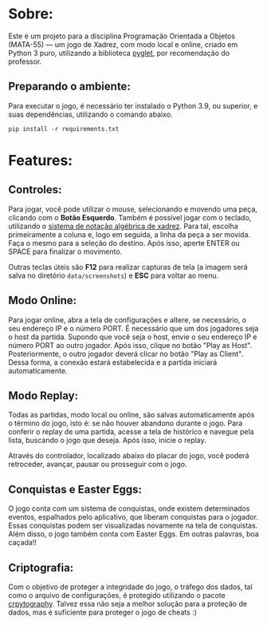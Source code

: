 # Sobre:
Este é um projeto para a disciplina Programação Orientada a Objetos (MATA-55) — um jogo de Xadrez, com modo local e online, criado em Python 3 puro, 
utilizando a biblioteca [pyglet](https://pyglet.org/), por recomendação do professor.

## Preparando o ambiente:
Para executar o jogo, é necessário ter instalado o Python 3.9, ou superior, e suas dependências, utilizando o comando abaixo.
```
pip install -r requirements.txt
```
# Features:

## Controles:
Para jogar, você pode utilizar o mouse, selecionando e movendo uma peça, clicando com o **Botão Esquerdo**. Também é possível jogar com o teclado, 
utilizando o [sistema de notação algébrica de xadrez](https://pt.wikipedia.org/wiki/Nota%C3%A7%C3%A3o_alg%C3%A9brica_de_xadrez). Para tal, escolha 
primeiramente a coluna e, logo em seguida, a linha da peça a ser movida. Faça o mesmo para a seleção do destino. Após isso, aperte ENTER ou SPACE
para finalizar o movimento.

Outras teclas úteis são **F12** para realizar capturas de tela (a imagem será salva no diretório `data/screenshots`) e **ESC** para voltar ao menu.

## Modo Online:
Para jogar online, abra a tela de configurações e altere, se necessário, o seu endereço IP e o número PORT. É necessário que um dos jogadores seja 
o host da partida. Supondo que você seja o host, envie o seu endereço IP e número PORT ao outro jogador. Após isso, clique no botão "Play as Host". 
Posteriormente, o outro jogador deverá clicar no botão "Play as Client". Dessa forma, a conexão estará estabelecida e a partida iniciará automaticamente.

## Modo Replay:
Todas as partidas, modo local ou online, são salvas automaticamente após o término do jogo, isto é: se não houver abandono durante o jogo. Para conferir 
o replay de uma partida, acesse a tela de histórico e navegue pela lista, buscando o jogo que deseja. Após isso, inicie o replay.

Através do controlador, localizado abaixo do placar do jogo, você poderá retroceder, avançar, pausar ou prosseguir com o jogo.

## Conquistas e Easter Eggs:
O jogo conta com um sistema de conquistas, onde existem determinados eventos, espalhados pelo aplicativo, que liberam conquistas para o jogador. Essas
conquistas podem ser visualizadas novamente na tela de conquistas. Além disso, o jogo também conta com Easter Eggs. Em outras palavras, boa caçada!!

## Criptografia:
Com o objetivo de proteger a integridade do jogo, o tráfego dos dados, tal como o arquivo de configurações, é protegido utilizando o pacote 
[crpytography](https://pypi.org/project/cryptography/). Talvez essa não seja a melhor solução para a proteção de dados, mas é suficiente para proteger 
o jogo de cheats :)
